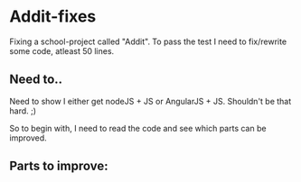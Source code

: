 # Addit-fixes
Fixing a school-project called "Addit".
To pass the test I need to fix/rewrite some code, atleast 50 lines.

## Need to..
Need to show I either get nodeJS + JS or AngularJS + JS.
Shouldn't be that hard. ;)

So to begin with, I need to read the code and see which parts can be improved.

## Parts to improve:

